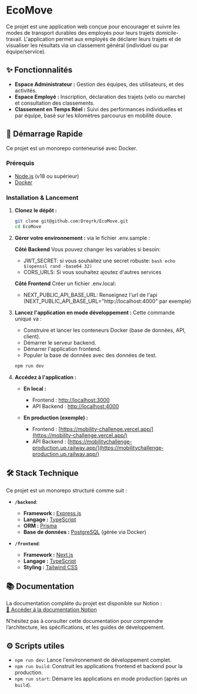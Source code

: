 # EcoMove

Ce projet est une application web conçue pour encourager et suivre les modes de transport durables des employés pour leurs trajets domicile-travail. L'application permet aux employés de déclarer leurs trajets et de visualiser les résultats via un classement général (individuel ou par équipe/service).

## ✨ Fonctionnalités

- **Espace Administrateur :** Gestion des équipes, des utilisateurs, et des activités.
- **Espace Employé :** Inscription, déclaration des trajets (vélo ou marche) et consultation des classements.
- **Classement en Temps Réel :** Suivi des performances individuelles et par équipe, basé sur les kilomètres parcourus en mobilité douce.

## 🚀 Démarrage Rapide

Ce projet est un monorepo conteneurisé avec Docker.

### Prérequis

- [Node.js](https://nodejs.org/) (v18 ou supérieur)
- [Docker](https://www.docker.com/)

### Installation & Lancement

1.  **Clonez le dépôt :**

    ```bash
    git clone git@github.com:Dreyrk/EcoMove.git
    cd EcoMove
    ```

2.  **Gèrer votre environnement :**
    via le fichier .env.sample :

    **Côté Backend**
    Vous pouvez changer les variables si besoin:
    - JWT_SECRET: si vous souhaitez une secret robuste: ```bash echo $(openssl rand -base64 32)```
    - CORS_URLS: Si vous souhaitez ajoutez d'autres services
  
    **Côté Frontend**
    Créer un fichier .env.local:
    - NEXT_PUBLIC_API_BASE_URL: Renseignez l'url de l'api (NEXT_PUBLIC_API_BASE_URL="http://localhost:4000" par exemple)

3.  **Lancez l'application en mode développement :**
    Cette commande unique va :

    - Construire et lancer les conteneurs Docker (base de données, API, client).
    - Démarrer le serveur backend.
    - Démarrer l'application frontend.
    - Populer la base de données avec des données de test.

    ```bash
    npm run dev
    ```

3.  **Accédez à l'application :**

    - **En local :**

      - Frontend : [http://localhost:3000](http://localhost:3000)
      - API Backend : [http://localhost:4000](http://localhost:4000)

    - **En production (exemple) :**
      - Frontend : [https://mobility-challenge.vercel.app/](https://mobility-challenge.vercel.app/)
      - API Backend : [https://mobilitychallenge-production.up.railway.app/](https://mobilitychallenge-production.up.railway.app/)


## 🛠️ Stack Technique

Ce projet est un monorepo structuré comme suit :

- **`/backend`**:

  - **Framework :** [Express.js](https://expressjs.com/)
  - **Langage :** [TypeScript](https://www.typescriptlang.org/)
  - **ORM :** [Prisma](https://www.prisma.io/)
  - **Base de données :** [PostgreSQL](https://www.postgresql.org/) (gérée via Docker)

- **`/frontend`**:
  - **Framework :** [Next.js](https://nextjs.org/)
  - **Langage :** [TypeScript](https://www.typescriptlang.org/)
  - **Styling :** [Tailwind CSS](https://tailwindcss.com/)

## 📚 Documentation

La documentation complète du projet est disponible sur Notion :  
[📖 Accéder à la documentation Notion](https://topaz-turner-be7.notion.site/Challenge-Mobilit-Documentation-23618d5e5ff780a0abcaecec62e99a7a)  

N’hésitez pas à consulter cette documentation pour comprendre l’architecture, les spécifications, et les guides de développement.

## ⚙️ Scripts utiles

- `npm run dev`: Lance l'environnement de développement complet.
- `npm run build`: Construit les applications frontend et backend pour la production.
- `npm run start`: Démarre les applications en mode production (après un `build`).
